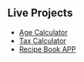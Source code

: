 ## Live Projects
- [Age Calculator](https://age-calculator-mohit5.netlify.app/)
- [Tax Calculator](https://tax-calculator-mohit.netlify.app/)
- [Recipe Book APP](https://recipe-book-app-mohit.netlify.app/)
